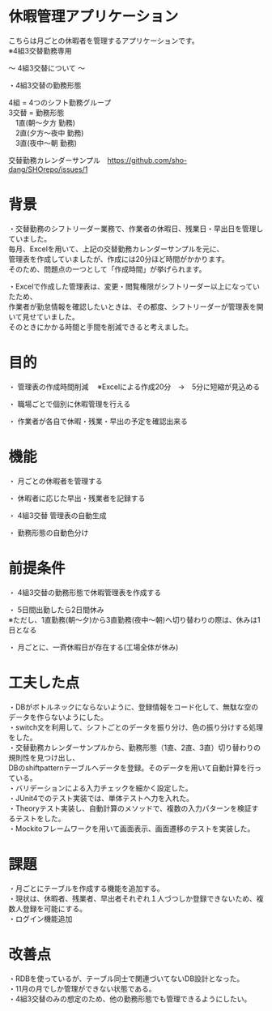  
# 休暇管理アプリケーション

こちらは月ごとの休暇者を管理するアプリケーションです。  
※4組3交替勤務専用

～ 4組3交替について ～

・4組3交替の勤務形態

  4組 = 4つのシフト勤務グループ  
  3交替 = 勤務形態  
  　1直(朝～夕方 勤務)  
  　2直(夕方～夜中 勤務)  
  　3直(夜中～朝 勤務)  
   
   交替勤務カレンダーサンプル　https://github.com/sho-dang/SHOrepo/issues/1
   
# 背景  
 
・交替勤務のシフトリーダー業務で、作業者の休暇日、残業日・早出日を管理していました。  
  毎月、Excelを用いて、上記の交替勤務カレンダーサンプルを元に、  
  管理表を作成していましたが、作成には20分ほど時間がかかります。   
  そのため、問題点の一つとして「作成時間」が挙げられます。
  
・Excelで作成した管理表は、変更・閲覧権限がシフトリーダー以上になっていたため、  
  作業者が勤怠情報を確認したいときは、その都度、シフトリーダーが管理表を開いて見せていました。  
  そのときにかかる時間と手間を削減できると考えました。  

# 目的

  ・ 管理表の作成時間削減
  　※Excelによる作成20分　→　5分に短縮が見込める

  ・ 職場ごとで個別に休暇管理を行える
  
  ・ 作業者が各自で休暇・残業・早出の予定を確認出来る

# 機能

  ・ 月ごとの休暇者を管理する

  ・ 休暇者に応じた早出・残業者を記録する

  ・ 4組3交替 管理表の自動生成

  ・ 勤務形態の自動色分け



# 前提条件

  ・ 4組3交替の勤務形態で休暇管理表を作成する

  ・ 5日間出勤したら2日間休み  
    ※ただし、1直勤務(朝～夕)から3直勤務(夜中～朝)へ切り替わりの際は、休みは1日となる
    
  ・ 月ごとに、一斉休暇日が存在する(工場全体が休み)

# 工夫した点

・DBがボトルネックにならないように、登録情報をコード化して、無駄な空のデータを作らないようにした。  
・switch文を利用して、シフトごとのデータを振り分け、色の振り分けする処理をした。  
・交替勤務カレンダーサンプルから、勤務形態（1直、2直、3直）切り替わりの規則性を見つけ出し、  
  DBのshiftpatternテーブルへデータを登録。そのデータを用いて自動計算を行っている。  
・バリデーションによる入力チェックを細かく設定した。  
・JUnit4でのテスト実装では、単体テストへ力を入れた。  
・Theoryテスト実装し、自動計算のメソッドで、複数の入力パターンを検証するテストをした。  
・Mockitoフレームワークを用いて画面表示、画面遷移のテストを実装した。  

# 課題

・月ごとにテーブルを作成する機能を追加する。  
・現状は、休暇者、残業者、早出者それぞれ１人づつしか登録できないため、複数人登録を可能にする。  
・ログイン機能追加  

# 改善点

・RDBを使っているが、テーブル同士で関連づいてないDB設計となった。  
・11月の月でしか管理ができない状態である。  
・4組3交替のみの想定のため、他の勤務形態でも管理できるようにしたい。  

